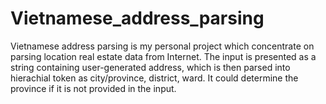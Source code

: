 # Vietnamese_address_parsing
Vietnamese address parsing is my personal project which concentrate on parsing location real estate data from Internet. The input is presented as a string containing user-generated address, which is then parsed into hierachial token as city/province, district, ward. It could determine the province if it is not provided in the input. 
